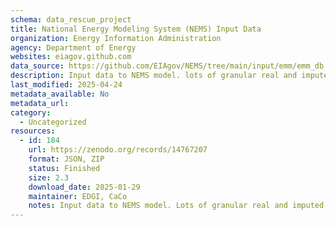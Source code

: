 ```yaml
---
schema: data_rescue_project 
title: National Energy Modeling System (NEMS) Input Data
organization: Energy Information Administration
agency: Department of Energy
websites: eiagov.github.com
data_source: https://github.com/EIAgov/NEMS/tree/main/input/emm/emm_db
description: Input data to NEMS model. lots of granular real and imputed data
last_modified: 2025-04-24
metadata_available: No
metadata_url: 
category:
  - Uncategorized
resources:
  - id: 184
    url: https://zenodo.org/records/14767207
    format: JSON, ZIP
    status: Finished
    size: 2.3
    download_date: 2025-01-29
    maintainer: EDGI, CaCo
    notes: Input data to NEMS model. Lots of granular real and imputed data.
---
```

